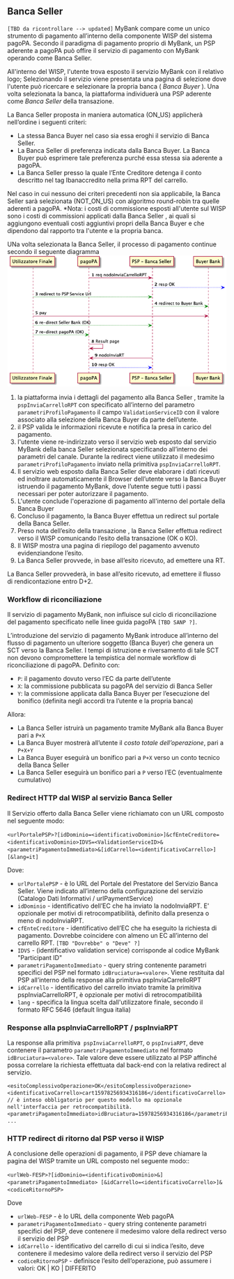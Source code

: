 ## Banca Seller
`[TBD da ricontrollare --> updated]`
MyBank compare come un unico strumento di pagamento all’interno della componente WISP del sistema pagoPA.
Secondo il paradigma di pagamento proprio di MyBank, un PSP aderente a pagoPA può offire il servizio di pagamento con MyBank operando come Banca Seller. 

All'interno del WISP, l'utente trova esposto il servizio MyBank con il relativo logo; Selezionando il servizio viene presentata una pagina di selezione dove l'utente può ricercare e selezionare la propria banca ( *Banca Buyer* ).
Una volta selezionata la banca, la piattaforma individuerà una PSP aderente come *Banca Seller* della transazione.

La Banca Seller proposta in maniera automatica (ON_US) applicherà nell’ordine i seguenti criteri:

* La stessa Banca Buyer nel caso sia essa eroghi il servizio di Banca Seller.
* La Banca Seller di preferenza indicata dalla Banca Buyer. La Banca Buyer può esprimere tale preferenza purché essa stessa sia aderente a pagoPA.
* La Banca Seller presso la quale l’Ente Creditore detenga il conto descritto nel tag Ibanaccredito nella prima RPT del carrello.

Nel caso in cui nessuno dei criteri precedenti non sia applicabile, la Banca Seller sarà selezionata (NOT_ON_US) con algoritmo round-robin tra quelle aderenti a pagoPA.
*Nota: i costi di commissione esposti all'utente sul WISP sono i costi di commissioni applicati dalla Banca Seller , ai quali si aggiungono eventuali costi aggiuntivi propri della Banca Buyer e che dipendono dal rapporto tra l'utente e la propria banca.

UNa volta selezionata la Banca Seller, il processo di pagamento continue secondo il seguente diagramma
![sdd_mybank.puml](../diagrams/sdd_mybank.png)

1. la piattaforma invia i dettagli del pagamento alla Banca Seller , tramite la `pspInviaCarrelloRPT` con specificato all’interno del parametro `parametriProfiloPagamento` il campo `ValidationServiceID` con il valore associato alla selezione della Banca Buyer da parte dell’utente.
2. il PSP valida le informazioni ricevute e notifica la presa in carico del pagamento.
3. l'utente viene re-indirizzato verso il servizio web esposto dal servizio MyBank della banca Seller selezionata specificando all’interno dei parametri del canale. Durante la redirect viene utilizzato il medesimo `parametriProfiloPagamento` inviato nella primitiva `pspInviaCarrelloRPT`.
4. Il servizio web esposto dalla Banca Seller deve elaborare i dati ricevuti ed inoltrare automaticamente il Browser dell’utente verso la Banca Buyer istruendo il pagamento MyBank, dove l’utente segue tutti i passi necessari per poter autorizzare il pagamento.
5. L'utente conclude l'operazione di pagamento all'interno del portale della Banca Buyer 
6. Concluso il pagamento, la Banca Buyer effettua un redirect sul portale della Banca Seller.
7.  Preso nota dell’esito della transazione , la Banca Seller effettua redirect verso il WISP comunicando l’esito della transazione (OK o KO).
8. Il WISP mostra una pagina di riepilogo del pagamento avvenuto evidenziandone l’esito.
9. La Banca Seller provvede, in base all’esito ricevuto, ad emettere una RT.

La Banca Seller provvederà, in base all’esito ricevuto, ad emettere il flusso di rendicontazione entro D+2.


### Workflow di riconciliazione

Il servizio di pagamento MyBank, non influisce sul ciclo di riconciliazione del pagamento specificato nelle linee guida pagoPA `[TBD SANP ?]`.

L’introduzione del servizio di pagamento MyBank introduce all’interno del flusso di pagamento un ulteriore soggetto (Banca Buyer) che genera un SCT verso la Banca Seller. I tempi di istruzione e riversamento di tale SCT non devono compromettere la tempistica del normale workflow di riconciliazione di pagoPA. Definito con:

* `P`: il pagamento dovuto verso l’EC da parte dell’utente
* `X`: la commissione pubblicata su pagoPA del servizio di Banca Seller
* `Y`: la commissione applicata dalla Banca Buyer per l’esecuzione del bonifico (definita negli accordi tra l’utente e la propria banca)

Allora: 

* La Banca Seller istruirà un pagamento tramite MyBank alla Banca Buyer pari a `P+X`
* La Banca Buyer mostrerà all’utente il _costo totale dell’operazione_, pari a` P+X+Y`
* La Banca Buyer eseguirà un bonifico pari a `P+X` verso un conto tecnico della Banca Seller
* La Banca Seller eseguirà un bonifico pari a `P` verso l’EC (eventualmente cumulativo)

### Redirect HTTP dal WISP al servizio Banca Seller 

Il Servizio offerto dalla Banca Seller viene richiamato con un URL composto nel seguente modo:

`<urlPortalePSP>?[idDominio=<identificativoDominio>]&cfEnteCreditore=<identificativoDominio>IDVS=<ValidationServiceID>&<parametriPagamentoImmediato>&[idCarrello=<identificativoCarrello>][&lang=it]`
	
Dove:

* `urlPortalePSP` - è lo URL del Portale del Prestatore del Servizio Banca Seller. Viene indicato all’interno della configurazione del servizio (Catalogo Dati Informativi / urlPaymentService)
* `idDominio` - identificativo dell’EC che ha inviato la nodoInviaRPT. E' opzionale per motivi di retrocompatibilità, definito dalla presenza o meno di nodoInviaRPT.  
* `cfEnteCreditore` - identificativo dell’EC che ha eseguito la richiesta di pagamento. Dovrebbe coincidere con almeno un EC all’interno del carrello RPT. `[TBD "Dovrebbe" o "Deve" ?]`
* `IDVS` - (identificativo validation service) corrisponde al codice MyBank "Participant ID"
* `parametriPagamentoImmediato` - query string contenente parametri specifici del PSP nel formato `idBruciatura=<valore>`. Viene restituita dal PSP all’interno della response alla primitiva pspInviaCarrelloRPT
* `idCarrello` - identificativo del carrello inviato tramite la primitiva pspInviaCarrelloRPT, è 
opzionale per motivi di retrocompatibilità
* `lang` - specifica la lingua scelta dall'utilizzatore finale, secondo il formato RFC 5646 (default lingua italia)

### Response alla pspInviaCarrelloRPT / pspInviaRPT

La response alla primitiva` pspInviaCarrelloRPT`, o `pspInviaRPT`, deve contenere il parametro `parametriPagamentoImmediato` nel formato `idBruciatura=<valore>`. Tale valore deve essere utilizzato al PSP affinché possa correlare la richiesta effettuata dal back-end con la relativa redirect al servizio.

```
<esitoComplessivoOperazione>OK</esitoComplessivoOperazione>
<identificativoCarrello>cart15978256934316186</identificativoCarrello>  // è inteso obbligatorio per questo modello ma opzionale nell'interfaccia per retrocompatibilità.
<parametriPagamentoImmediato>idBruciatura=15978256934316186</parametriPagamentoImmediato>            
...
```

### HTTP redirect di ritorno dal PSP verso il WISP

A conclusione delle operazioni di pagamento, il PSP deve chiamare la pagina del WISP tramite un URL composto nel seguente modo::

`<urlWeb-FESP>?[idDominio=<identificativoDominio>&]<parametriPagamentoImmediato> [&idCarrello=<identificativoCarrello>]&<codiceRitornoPSP>`

Dove

* `urlWeb-FESP` - è lo URL della componente Web pagoPA
* `parametriPagamentoImmediato` - query string contenente parametri specifici del PSP, deve contenere il medesimo valore della redirect verso il servizio del PSP
* `idCarrello` - identificativo del carrello di cui si indica l’esito, deve contenere il medesimo valore della redirect verso il servizio del PSP
* `codiceRitornoPSP` - definisce l’esito dell’operazione, può assumere i valori: OK | KO | DIFFERITO









